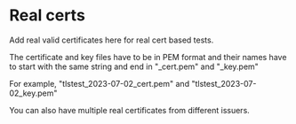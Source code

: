 # Real certs

Add real valid certificates here for real cert based tests.

The certificate and key files have to be in PEM format and their names have to start with the same string and end in "_cert.pem" and "_key.pem"

For example, "tlstest_2023-07-02_cert.pem" and "tlstest_2023-07-02_key.pem"

You can also have multiple real certificates from different issuers.
